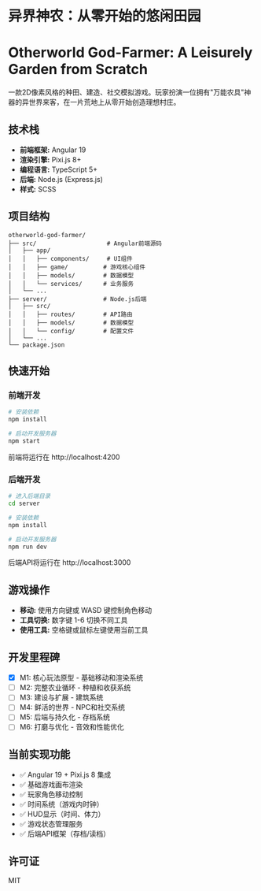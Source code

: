 # 异界神农：从零开始的悠闲田园
# Otherworld God-Farmer: A Leisurely Garden from Scratch

一款2D像素风格的种田、建造、社交模拟游戏。玩家扮演一位拥有"万能农具"神器的异世界来客，在一片荒地上从零开始创造理想村庄。

## 技术栈

- **前端框架:** Angular 19
- **渲染引擎:** Pixi.js 8+
- **编程语言:** TypeScript 5+
- **后端:** Node.js (Express.js)
- **样式:** SCSS

## 项目结构

```
otherworld-god-farmer/
├── src/                    # Angular前端源码
│   ├── app/
│   │   ├── components/     # UI组件
│   │   ├── game/          # 游戏核心组件
│   │   ├── models/        # 数据模型
│   │   └── services/      # 业务服务
│   └── ...
├── server/                # Node.js后端
│   ├── src/
│   │   ├── routes/        # API路由
│   │   ├── models/        # 数据模型
│   │   └── config/        # 配置文件
│   └── ...
└── package.json

```

## 快速开始

### 前端开发

```bash
# 安装依赖
npm install

# 启动开发服务器
npm start
```

前端将运行在 http://localhost:4200

### 后端开发

```bash
# 进入后端目录
cd server

# 安装依赖
npm install

# 启动开发服务器
npm run dev
```

后端API将运行在 http://localhost:3000

## 游戏操作

- **移动:** 使用方向键或 WASD 键控制角色移动
- **工具切换:** 数字键 1-6 切换不同工具
- **使用工具:** 空格键或鼠标左键使用当前工具

## 开发里程碑

- [x] M1: 核心玩法原型 - 基础移动和渲染系统
- [ ] M2: 完整农业循环 - 种植和收获系统
- [ ] M3: 建设与扩展 - 建筑系统
- [ ] M4: 鲜活的世界 - NPC和社交系统
- [ ] M5: 后端与持久化 - 存档系统
- [ ] M6: 打磨与优化 - 音效和性能优化

## 当前实现功能

- ✅ Angular 19 + Pixi.js 8 集成
- ✅ 基础游戏画布渲染
- ✅ 玩家角色移动控制
- ✅ 时间系统（游戏内时钟）
- ✅ HUD显示（时间、体力）
- ✅ 游戏状态管理服务
- ✅ 后端API框架（存档/读档）

## 许可证

MIT